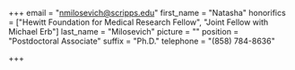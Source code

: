 +++
email = "nmilosevich@scripps.edu"
first_name = "Natasha"
honorifics = ["Hewitt Foundation for Medical Research Fellow", "Joint Fellow with Michael Erb"]
last_name = "Milosevich"
picture = ""
position = "Postdoctoral Associate"
suffix = "Ph.D."
telephone = "(858) 784-8636"

+++
